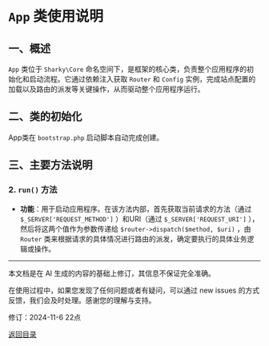 # `App` 类使用说明

## 一、概述

 `App` 类位于 `Sharky\Core` 命名空间下，是框架的核心类，负责整个应用程序的初始化和启动流程。它通过依赖注入获取 `Router` 和 `Config` 实例，完成站点配置的加载以及路由的派发等关键操作，从而驱动整个应用程序运行。

## 二、类的初始化

App类在 `bootstrap.php` 启动脚本自动完成创建。

## 三、主要方法说明

### 2. `run()` 方法

- **功能**：用于启动应用程序。在该方法内部，首先获取当前请求的方法（通过 `$_SERVER['REQUEST_METHOD']` ）和URI（通过 `$_SERVER['REQUEST_URI']` ），然后将这两个值作为参数传递给 `$router->dispatch($method, $uri)` ，由 `Router` 类来根据请求的具体情况进行路由的派发，确定要执行的具体业务逻辑或操作。

---

本文档是在 AI 生成的内容的基础上修订，其信息不保证完全准确。

在使用过程中，如果您发现了任何问题或者有疑问，可以通过 new issues 的方式反馈，我们会及时处理。感谢您的理解与支持。

修订：2024-11-6 22点

[返回目录](/SharkyPHP.md)

